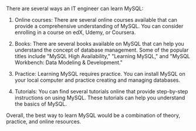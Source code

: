 There are several ways an IT engineer can learn MySQL:

1. Online courses: There are several online courses available that can provide a comprehensive understanding of MySQL. You can consider enrolling in a course on edX, Udemy, or Coursera.

2. Books: There are several books available on MySQL that can help you understand the concept of database management. Some of the popular titles include "MySQL High Availability," "Learning MySQL," and "MySQL Workbench: Data Modeling & Development."

3. Practice: Learning MySQL requires practice. You can install MySQL on your local computer and practice creating and managing databases.

4. Tutorials: You can find several tutorials online that provide step-by-step instructions on using MySQL. These tutorials can help you understand the basics of MySQL.

Overall, the best way to learn MySQL would be a combination of theory, practice, and online resources.

